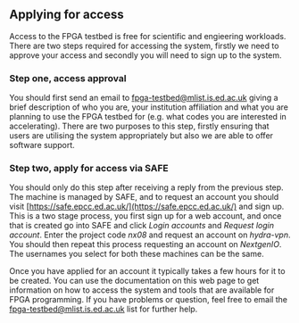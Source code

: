 ## Applying for access

Access to the FPGA testbed is free for scientific and engieering workloads. There are two steps required for accessing the system, firstly we need to approve your access and secondly you will need to sign up to the system.

### Step one, access approval
You should first send an email to [fpga-testbed@mlist.is.ed.ac.uk](mailto:fpga-testbed@mlist.is.ed.ac.uk?subject=Access%20enquiry) giving a brief description of who you are, your institution affiliation and what you are planning to use the FPGA testbed for (e.g. what codes you are interested in accelerating). There are two purposes to this step, firstly ensuring that users are utilising the system appropriately but also we are able to offer software support.

### Step two, apply for access via SAFE
You should only do this step after receiving a reply from the previous step. The machine is managed by SAFE, and to request an account you should visit [https://safe.epcc.ed.ac.uk/](https://safe.epcc.ed.ac.uk/) and sign up. This is a two stage process, you first sign up for a web account, and once that is created go into SAFE and click _Login accounts_ and _Request login account_. Enter the project code _nx08_ and request an account on _hydra-vpn_. You should then repeat this process requesting an account on _NextgenIO_. The usernames you select for both these machines can be the same.

Once you have applied for an account it typically takes a few hours for it to be created. You can use the documentation on this web page to get information on how to access the system and tools that are available for FPGA programming. If you have problems or question, feel free to email the [fpga-testbed@mlist.is.ed.ac.uk](mailto:fpga-testbed@mlist.is.ed.ac.uk) list for further help.

